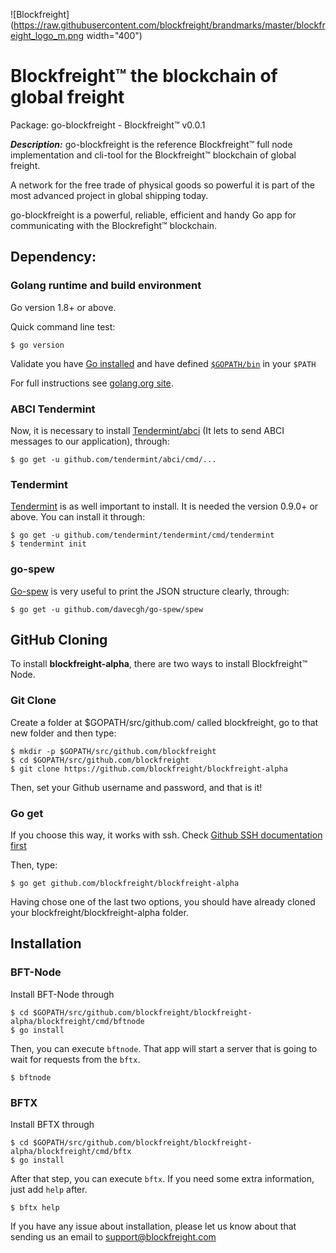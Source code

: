 ![Blockfreight](https://raw.githubusercontent.com/blockfreight/brandmarks/master/blockfreight_logo_m.png width="400")
# **Blockfreight™ the blockchain of global freight**

Package: go-blockfreight - Blockfreight™ v0.0.1

***Description:*** go-blockfreight is the reference Blockfreight™ full node implementation and cli-tool for the Blockfreight™ blockchain of global freight.

A network for the free trade of physical goods so powerful it is part of the most advanced project in global shipping today. 

go-blockfreight is a powerful, reliable, efficient and handy Go app for communicating with the Blockrefight™ blockchain.

## Dependency: 

### Golang runtime and build environment
Go version 1.8+ or above. 

Quick command line test:

```
$ go version
```
Validate you have [Go installed](https://golang.org/doc/install) and have defined [`$GOPATH/bin`](https://github.com/tendermint/tendermint/wiki/Setting-GOPATH) in your `$PATH`

For full instructions see [golang.org site](http://golang.org/doc/install.html).

### ABCI Tendermint
Now, it is necessary to install [Tendermint/abci](https://tendermint.com/intro/getting-started/first-abci) (It lets to send ABCI messages to our application), through:
```
$ go get -u github.com/tendermint/abci/cmd/...
```
### Tendermint
[Tendermint](https://tendermint.com/docs/guides/install-from-source) is as well important to install. It is needed the version 0.9.0+ or above. You can install it through:
```
$ go get -u github.com/tendermint/tendermint/cmd/tendermint
$ tendermint init
```

### go-spew
[Go-spew](https://github.com/davecgh/go-spew) is very useful to print the JSON structure clearly, through:
```
$ go get -u github.com/davecgh/go-spew/spew
```

## GitHub Cloning
To install **blockfreight-alpha**, there are two ways to install Blockfreight™ Node.

### Git Clone

Create a folder at $GOPATH/src/github.com/ called blockfreight, go to that new folder and then type:
```
$ mkdir -p $GOPATH/src/github.com/blockfreight
$ cd $GOPATH/src/github.com/blockfreight
$ git clone https://github.com/blockfreight/blockfreight-alpha
```
Then, set your Github username and password, and that is it!

### Go get
If you choose this way, it works with ssh. Check [Github SSH documentation first](https://help.github.com/articles/connecting-to-github-with-ssh/)

Then, type:
```
$ go get github.com/blockfreight/blockfreight-alpha
```

Having chose one of the last two options, you should have already cloned your blockfreight/blockfreight-alpha folder.

## Installation

### BFT-Node
Install BFT-Node through
```
$ cd $GOPATH/src/github.com/blockfreight/blockfreight-alpha/blockfreight/cmd/bftnode
$ go install
```

Then, you can execute `bftnode`. That app will start a server that is going to wait for requests from the `bftx`.
```
$ bftnode
```

### BFTX
Install BFTX through
```
$ cd $GOPATH/src/github.com/blockfreight/blockfreight-alpha/blockfreight/cmd/bftx
$ go install
```

After that step, you can execute `bftx`. If you need some extra information, just add `help` after.
```
$ bftx help
```

If you have any issue about installation, please let us know about that sending us an email to [support@blockfreight.com](mailto:support@blockfreight.com)